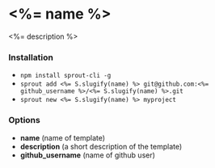 # <%= name %>

<%= description %>

### Installation

- `npm install sprout-cli -g`
- `sprout add <%= S.slugify(name) %> git@github.com:<%= github_username %>/<%= S.slugify(name) %>.git`
- `sprout new <%= S.slugify(name) %> myproject `

### Options

- **name** (name of template)
- **description** (a short description of the template)
- **github_username** (name of github user)
